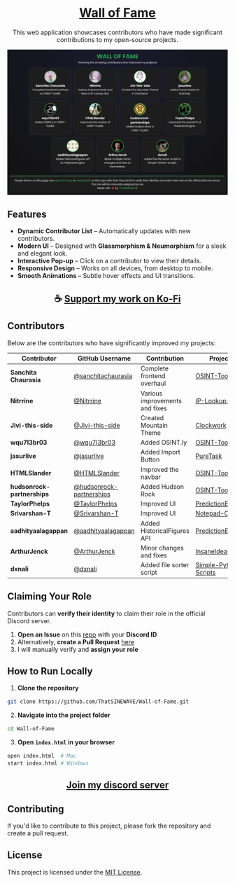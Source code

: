 <div align="center">

# [Wall of Fame](https://ThatSINEWAVE.github.io/Wall-of-Fame/)

This web application showcases contributors who have made significant contributions to my open-source projects.  

![Wall-of-Fame](https://raw.githubusercontent.com/ThatSINEWAVE/Wall-of-Fame/refs/heads/main/.github/SCREENSHOTS/Wall-of-Fame.png)

</div>

## Features  

- **Dynamic Contributor List** – Automatically updates with new contributors.  
- **Modern UI** – Designed with **Glassmorphism & Neumorphism** for a sleek and elegant look.  
- **Interactive Pop-up** – Click on a contributor to view their details.  
- **Responsive Design** – Works on all devices, from desktop to mobile.  
- **Smooth Animations** – Subtle hover effects and UI transitions.  

<div align="center">

## ☕ [Support my work on Ko-Fi](https://ko-fi.com/thatsinewave)

</div>

## Contributors  

Below are the contributors who have significantly improved my projects:  

| Contributor                 | GitHub Username                                                        | Contribution                   | Project                                                                               |
|-----------------------------|------------------------------------------------------------------------|--------------------------------|---------------------------------------------------------------------------------------|
| **Sanchita Chaurasia**      | [@sanchitachaurasia](https://github.com/sanchitachaurasia)             | Complete frontend overhaul     | [OSINT-Toolkit](https://github.com/ThatSINEWAVE/OSINT-Toolkit/pull/4)                 |
| **Nitrrine**                | [@Nitrrine](https://github.com/Nitrrine)                               | Various improvements and fixes | [IP-Lookup-Bot](https://github.com/ThatSINEWAVE/IP-Lookup-Bot/pull/7)                 |
| **Jivi-this-side**          | [@Jivi-this-side](https://github.com/Jivi-this-side)                   | Created Mountain Theme         | [Clockwork](https://github.com/ThatSINEWAVE/Clockwork/pull/2)                         |
| **wqu7l3br03**              | [@wqu7l3br03](https://github.com/wqu7l3br03)                           | Added OSINT.ly                 | [OSINT-Toolkit](https://github.com/ThatSINEWAVE/OSINT-Toolkit/pull/5)                 |
| **jasurlive**               | [@jasurlive](https://github.com/jasurlive)                             | Added Import Button            | [PureTask](https://github.com/ThatSINEWAVE/PureTask/pull/5)                           |
| **HTMLSlander**             | [@HTMLSlander](https://github.com/HTMLSlander)                         | Improved the navbar            | [OSINT-Toolkit](https://github.com/ThatSINEWAVE/OSINT-Toolkit/pull/7)                 |
| **hudsonrock-partnerships** | [@hudsonrock-partnerships](https://github.com/hudsonrock-partnerships) | Added Hudson Rock              | [OSINT-Toolkit](https://github.com/ThatSINEWAVE/OSINT-Toolkit/pull/8)                 |
| **TaylorPhelps**            | [@TaylorPhelps](https://github.com/TaylorPhelps)                       | Improved UI                    | [PredictionEngine](https://github.com/ThatSINEWAVE/PredictionEngine/pull/2)           |
| **Srivarshan-T**            | [@Srivarshan-T](https://github.com/TaylorPhelps)                       | Improved UI                    | [Notepad-Online](https://github.com/ThatSINEWAVE/Notepad-Online/pull/3)               |
| **aadhityaalagappan**       | [@aadhityaalagappan](https://github.com/aadhityaalagappan)             | Added HistoricalFigures API    | [PredictionEngine](https://github.com/ThatSINEWAVE/PredictionEngine/pull/3)           |
| **ArthurJenck**             | [@ArthurJenck](https://github.com/ArthurJenck)                         | Minor changes and fixes        | [InsaneIdeas](https://github.com/ThatSINEWAVE/InsaneIdeas/pull/2)                     |
| **dxnali**                  | [@dxnali](https://github.com/dxnali)                                   | Added file sorter script       | [Simple-Python-Scripts](https://github.com/ThatSINEWAVE/Simple-Python-Scripts/pull/3) |

## Claiming Your Role  

Contributors can **verify their identity** to claim their role in the official Discord server.  

1. **Open an Issue** on this [repo](https://github.com/ThatSINEWAVE/Wall-of-Fame/issues) with your **Discord ID**  
2. Alternatively, **create a Pull Request** [here](https://github.com/ThatSINEWAVE/Wall-of-Fame/pulls)  
3. I will manually verify and **assign your role**  


## How to Run Locally  

1. **Clone the repository**  
```bash
git clone https://github.com/ThatSINEWAVE/Wall-of-Fame.git
```

2. **Navigate into the project folder**  
```bash
cd Wall-of-Fame
```

3. **Open `index.html` in your browser**  
```bash
open index.html  # Mac
start index.html # Windows
```

<div align="center">

## [Join my discord server](https://thatsinewave.github.io/Discord-Redirect/)

</div>

## Contributing

If you'd like to contribute to this project, please fork the repository and create a pull request.

## License

This project is licensed under the [MIT License](LICENSE).

